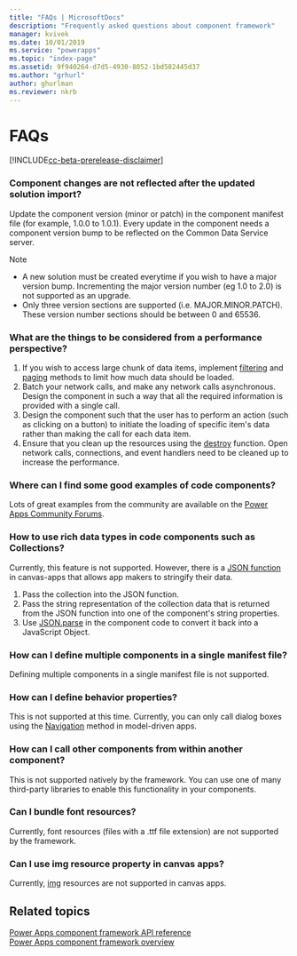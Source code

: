 ```yaml
---
title: "FAQs | MicrosoftDocs"
description: "Frequently asked questions about component framework"
manager: kvivek
ms.date: 10/01/2019
ms.service: "powerapps"
ms.topic: "index-page"
ms.assetid: 9f940264-d7d5-4930-8052-1bd582445d37
ms.author: "grhurl"
author: ghurlman
ms.reviewer: nkrb
---
```


# FAQs

[!INCLUDE[cc-beta-prerelease-disclaimer](../../includes/cc-beta-prerelease-disclaimer.md)]

### Component changes are not reflected after the updated solution import?

Update the component version (minor or patch) in the component manifest file (for example, 1.0.0 to 1.0.1). 
Every update in the component needs a component version bump to be reflected on the Common Data Service server.

> [!NOTE]
> - A new solution must be created everytime if you wish to have a major version bump. Incrementing the major version number (eg 1.0 to 2.0) is not supported as an upgrade.
> - Only three version sections are supported (i.e. MAJOR.MINOR.PATCH). These version number sections should be between 0 and 65536.

### What are the things to be considered from a performance perspective?

1. If you wish to access large chunk of data items, implement [filtering](reference/filtering.md) and [paging](reference/paging.md) methods to limit how much data should be loaded.
2. Batch your network calls, and make any network calls asynchronous. Design the component in such a way that all the required information is provided with a single call. 
3. Design the component such that the user has to perform an action (such as clicking on a button) to initiate the loading of specific item's data rather than making the call for each data item.
4. Ensure that you clean up the resources using the [destroy](reference/control/destroy.md) function. Open network calls, connections, and event handlers need to be cleaned up to increase the performance.

### Where can I find some good examples of code components?

Lots of great examples from the community are available on the [Power Apps Community Forums](https://powerusers.microsoft.com/t5/Power-Apps-Component-Framework/Community-content-sample-components-blogs-etc-Link-to-this-page/td-p/280710).

### How to use rich data types in code components such as Collections?

Currently, this feature is not supported. However, there is a [JSON function](https://docs.microsoft.com/powerapps/maker/canvas-apps/functions/function-json) in canvas-apps that allows app makers to stringify their data.

1. Pass the collection into the JSON function.
2. Pass the string representation of the collection data that is returned from the JSON function into one of the component's string properties.
3. Use [JSON.parse](https://developer.mozilla.org/en-US/docs/Web/JavaScript/Reference/Global_Objects/JSON/parse) in the component code to convert it back into a JavaScript Object.

### How can I define multiple components in a single manifest file?

Defining multiple components in a single manifest file is not supported. 

### How can I define behavior properties?

This is not supported at this time. Currently, you can only call dialog boxes using the [Navigation](reference/navigation.md) method in model-driven apps.

### How can I call other components from within another component?

This is not supported natively by the framework. You can use one of many third-party libraries to enable this functionality in your components.

### Can I bundle font resources?

Currently, font resources (files with a .ttf file extension) are not supported by the framework.

### Can I use img resource property in canvas apps?

Currently, [img](manifest-schema-reference/img.md) resources are not supported in canvas apps.

## Related topics

[Power Apps component framework API reference](reference/index.md)<br/>
[Power Apps component framework overview](overview.md)
